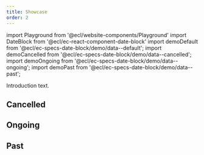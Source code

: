 ```yaml
---
title: Showcase
order: 2
---
```


import Playground from '@ecl/website-components/Playground'
import DateBlock from '@ecl/ec-react-component-date-block'
import demoDefault from '@ecl/ec-specs-date-block/demo/data--default';
import demoCancelled from '@ecl/ec-specs-date-block/demo/data--cancelled';
import demoOngoing from '@ecl/ec-specs-date-block/demo/data--ongoing';
import demoPast from '@ecl/ec-specs-date-block/demo/data--past';

Introduction text.

<Playground playgroundLink="/storybook/ec/index.html?selectedKind=DateBlock&selectedStory=interactive&stories=1">
  <DateBlock
    weekDay={demoDefault.week_day}
    day={demoDefault.day}
    month={demoDefault.month}
  />
</Playground>

## Cancelled

<Playground playgroundLink="/storybook/ec/index.html?selectedKind=DateBlock&selectedStory=interactive&stories=1">
  <DateBlock
    variant={demoCancelled.variant}
    weekDay={demoCancelled.week_day}
    day={demoCancelled.day}
    month={demoCancelled.month}
  />
</Playground>

## Ongoing

<Playground playgroundLink="/storybook/ec/index.html?selectedKind=DateBlock&selectedStory=interactive&stories=1">
  <DateBlock
    variant={demoOngoing.variant}
    weekDay={demoOngoing.week_day}
    day={demoOngoing.day}
    month={demoOngoing.month}
  />
</Playground>

## Past

<Playground playgroundLink="/storybook/ec/index.html?selectedKind=DateBlock&selectedStory=interactive&stories=1">
  <DateBlock
    variant={demoPast.variant}
    weekDay={demoPast.week_day}
    day={demoPast.day}
    month={demoPast.month}
  />
</Playground>

